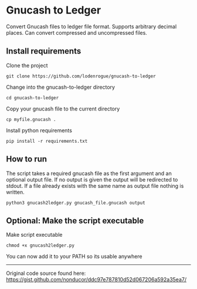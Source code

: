 # Gnucash to Ledger

Convert Gnucash files to ledger file format. Supports arbitrary decimal places. Can convert compressed and uncompressed files.

## Install requirements

Clone the project

```
git clone https://github.com/lodenrogue/gnucash-to-ledger
```

Change into the gnucash-to-ledger directory

```
cd gnucash-to-ledger
```

Copy your gnucash file to the current directory

```
cp myfile.gnucash .
```

Install python requirements

```
pip install -r requirements.txt
```

## How to run

The script takes a required gnucash file as the first argument and an optional output file. 
If no output is given the output will be redirected to stdout.
If a file already exists with the same name as output file nothing is written.

```
python3 gnucash2ledger.py gnucash_file.gnucash output
```

## Optional: Make the script executable

Make script executable

```
chmod +x gnucash2ledger.py
```

You can now add it to your PATH so its usable anywhere

---


Original code source found here: https://gist.github.com/nonducor/ddc97e787810d52d067206a592a35ea7/
